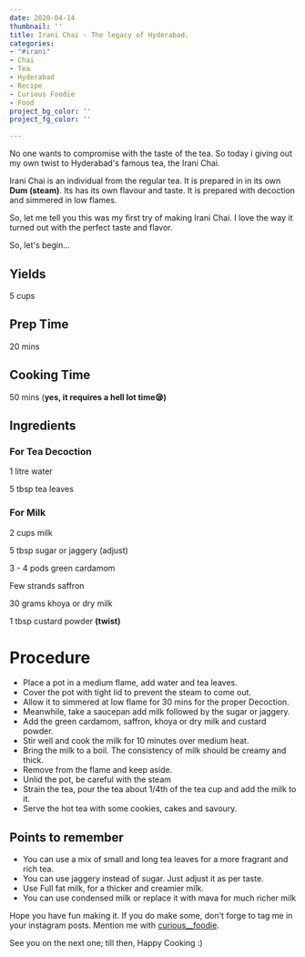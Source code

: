 ```yaml
---
date: 2020-04-14
thumbnail: ''
title: Irani Chai - The legacy of Hyderabad.
categories:
- "#irani"
- Chai
- Tea
- Hyderabad
- Recipe
- Curious Foodie
- Food
project_bg_color: ''
project_fg_color: ''

---
```

No one wants to compromise with the taste of the tea. So today i giving out my own twist to Hyderabad's famous tea, the Irani Chai.

Irani Chai is an individual from the regular tea. It is prepared in in its own **Dum (steam)**. Its has its own flavour and taste. It is prepared with decoction and simmered in low flames.

So, let me tell you this was my first try of making Irani Chai. I love the way it turned out with the perfect taste and flavor.

So, let's begin...

## Yields

5 cups

## Prep Time

20 mins

## Cooking Time

50 mins (**yes, it requires a hell lot time😪)**

## Ingredients

### For Tea Decoction

1 litre water

5 tbsp tea leaves

### For Milk

2 cups milk

5 tbsp sugar or jaggery (adjust)

3 - 4 pods green cardamom

Few strands saffron

30 grams khoya or dry milk

1 tbsp custard powder **(twist)**

# Procedure

* Place a pot in a medium flame, add water and tea leaves.
* Cover the pot with tight lid to prevent the steam to come out.
* Allow it to simmered at low flame for 30 mins for the proper Decoction.
* Meanwhile, take a saucepan add milk followed by the sugar or jaggery.
* Add the green cardamom, saffron, khoya or dry milk and custard powder.
* Stir well and cook the milk for 10 minutes over medium heat.
* Bring the milk to a boil. The consistency of milk should be creamy and thick.
* Remove from the flame and keep aside.
* Unlid the pot, be careful with the steam
* Strain the tea, pour the tea about 1/4th of the tea cup and add the milk to it.
* Serve the hot tea with some cookies, cakes and savoury.

## Points to remember

* You can use a mix of small and long tea leaves for a more fragrant and rich tea.
* You can use jaggery instead of sugar. Just adjust it as per taste.
* Use Full fat milk, for a thicker and creamier milk.
* You can use condensed milk or replace it with mava for much richer milk

Hope you have fun making it. If you do make some, don't forge to tag me in your instagram posts. Mention me with [curious__foodie](https://instagram.com/curious__foodie "Curious Foodie").

See you on the next one; till then, Happy Cooking :)